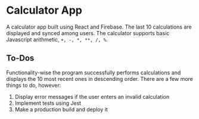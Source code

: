 # Calculator App

A calculator app built using React and Firebase. The last 10 calculations are displayed and synced among users. The calculator supports basic Javascript arithmetic, `+, -, *, **, /, %`.

## To-Dos
Functionality-wise the program successfully performs calculations and displays the 10 most recent ones in descending order. There are a few more things to do, however:

1. Display error messages if the user enters an invalid calculation
1. Implement tests using Jest
1. Make a production build and deploy it